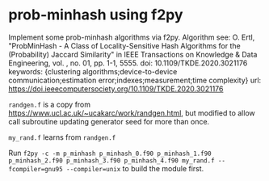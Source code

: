 # prob-minhash using f2py

Implement some prob-minhash algorithms via f2py. Algorithm see: O. Ertl, "ProbMinHash - A Class of Locality-Sensitive Hash Algorithms for the (Probability) Jaccard Similarity" in IEEE Transactions on Knowledge & Data Engineering, vol. , no. 01, pp. 1-1, 5555.
doi: 10.1109/TKDE.2020.3021176
keywords: {clustering algorithms;device-to-device communication;estimation error;indexes;measurement;time complexity}
url: https://doi.ieeecomputersociety.org/10.1109/TKDE.2020.3021176

`randgen.f` is a copy from https://www.ucl.ac.uk/~ucakarc/work/randgen.html, but modified to allow call subroutine updating generator seed for more than once.

`my_rand.f` learns from `randgen.f`

Run `f2py -c -m p_minhash p_minhash_0.f90 p_minhash_1.f90 p_minhash_2.f90 p_minhash_3.f90 p_minhash_4.f90 my_rand.f --fcompiler=gnu95 --compiler=unix` to build the module first.